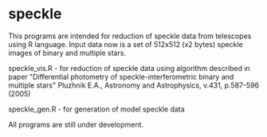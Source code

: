 # speckle
This programs are intended for reduction of speckle data from telescopes using R language.
Input data now is a set of 512x512 (x2 bytes) speckle images of binary and multiple stars.

speckle_vis.R - for reduction of speckle data using algorithm described in paper
"Differential photometry of speckle-interferometric binary and multiple stars"
Pluzhnik E.A., Astronomy and Astrophysics, v.431, p.587-596 (2005)

speckle_gen.R - for generation of model speckle data


All programs are still under development.
